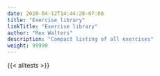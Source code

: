```yaml
---
date: 2020-04-12T14:44:28-07:00
title: "Exercise library"
linkTitle: "Exercise library"
author: "Rex Walters"
description: "Compact listing of all exercises"
weight: 99999
---
```

{{< alltests >}}
